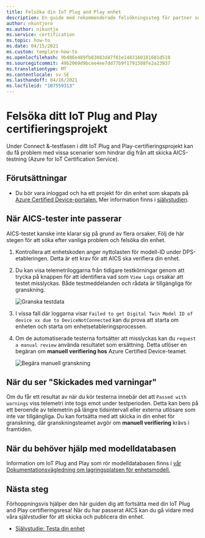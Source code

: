 ```yaml
---
title: Felsöka din IoT Plug and Play enhet
description: En guide med rekommenderade felsökningssteg för partner som certifierar en IoT Plug and Play enhet.
author: nkuntjoro
ms.author: nikuntjo
ms.service: certification
ms.topic: how-to
ms.date: 04/15/2021
ms.custom: template-how-to
ms.openlocfilehash: 9b406e489fb83083d47f01e1483160181601d518
ms.sourcegitcommit: 49b2069d9bcee4ee7dd77b9f1791588fe2a23937
ms.translationtype: MT
ms.contentlocale: sv-SE
ms.lasthandoff: 04/16/2021
ms.locfileid: "107559313"
---
```

# <a name="troubleshoot-your-iot-plug-and-play-certification-project"></a>Felsöka ditt IoT Plug and Play certifieringsprojekt

Under Connect &-testfasen i ditt IoT Plug and Play-certifieringsprojekt kan du få problem med vissa scenarier som hindrar dig från att skicka AICS-testning (Azure for IoT Certification Service).

## <a name="prerequisites"></a>Förutsättningar

- Du bör vara inloggad och ha ett projekt för din enhet som skapats på [Azure Certified Device-portalen.](https://certify.azure.com) Mer information finns i [självstudien](tutorial-01-creating-your-project.md).

## <a name="when-aics-tests-arent-passing"></a>När AICS-tester inte passerar

AICS-testet kanske inte klarar sig på grund av flera orsaker. Följ de här stegen för att söka efter vanliga problem och felsöka din enhet.

1. Kontrollera att enhetskoden anger nyttolasten för modell-ID under DPS-etableringen. Detta är ett krav för att AICS ska verifiera din enhet.
1. Du kan visa telemetriloggarna från tidigare testkörningar genom att trycka på knappen för att identifiera vad som `View Logs` orsakar att testet misslyckas. Både testmeddelanden och rådata är tillgängliga för granskning.  

    ![Granska testdata](./media/images/review-logs.png)

1. I vissa fall där loggarna visar `Failed to get Digital Twin Model ID of device xx due to DeviceNotConnected` kan du prova att starta om enheten och starta om enhetsetableringsprocessen.
1. Om de automatiserade testerna fortsätter att misslyckas kan du `request a manual review` använda resultatet som ersättning. Detta utlöser en begäran om **manuell verifiering hos** Azure Certified Device-teamet.  

    ![Begära manuell granskning](./media/images/request-manual-review.png)

## <a name="when-you-see-passed-with-warnings"></a>När du ser "Skickades med varningar"

Om du får ett resultat av när du kör testerna innebär det att `Passed with warnings` viss telemetri inte togs emot under testperioden. Detta kan bero på ett beroende av telemetrin på längre tidsintervall eller externa utlösare som inte var tillgängliga. Du kan fortsätta med att skicka in din enhet för granskning, där granskningsteamet avgör om **manuell verifiering** krävs i framtiden.

## <a name="when-you-need-help-with-the-model-repository"></a>När du behöver hjälp med modelldatabasen

Information om IoT Plug and Play som rör modelldatabasen finns i [vår Dokumentationsvägledning om lagringsplatsen för enhetsmodell.](https://docs.microsoft.com/azure/iot-pnp/concepts-model-repository)

## <a name="next-steps"></a>Nästa steg

Förhoppningsvis hjälper den här guiden dig att fortsätta med din IoT Plug and Play certifieringsresa! När du har passerat AICS kan du gå vidare med våra självstudier för att skicka och publicera din enhet.

- [Självstudie: Testa din enhet](tutorial-03-testing-your-device.md)
